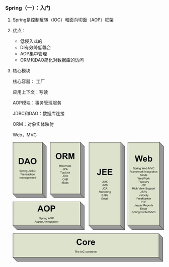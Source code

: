 ### Spring（一）：入门

1. Spring是控制反转（IOC）和面向切面（AOP）框架

2. 优点：

   * 低侵入式的
   * DI有效降低耦合
   * AOP集中管理
   * ORM和DAO简化对数据库的访问

3. 核心模块

   核心容器： 工厂

   应用上下文：写读

   AOP模块：事务管理服务

   JDBC和DAO：数据库连接

   ORM：对象实体映射

   Web，MVC

   ![1.1](images/1.1.png)